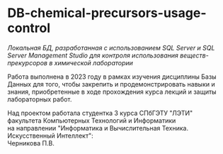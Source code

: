 # DB-chemical-precursors-usage-control
*Локальная БД, разработанная с использованием SQL Server и SQL Server Management Studio для контроля использования веществ-прекурсоров в химической лаборатории*

Работа выполнена в 2023 году в рамках изучения дисциплины Базы Данных для того, чтобы закрепить и продемонстрировать навыки и знания, приобретенные в ходе прохождения курса лекций и защиты лабораторных работ.

Над проектом работала студентка 3 курса СПбГЭТУ "ЛЭТИ"
<br/>факультета Компьютерных Технологий и Информатики
<br/>на направлении "Информатика и Вычислительная Техника. Искусственный Интеллект":
<br/>Черникова П.В.
